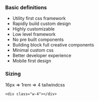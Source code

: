 ### Basic definitions
- Utility first css framework
- Rapidly build custom design
- Highly customizable
- Low level framework
- No pre built components
- Building block full creative components
- Minimal custom css
- Better developer experience
- Mobile first design

### Sizing
16px => 1rem => 4 tailwindcss
```
<div class="w-4"></div>
```
